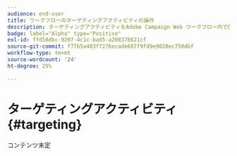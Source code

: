 ```yaml
---
audience: end-user
title: ワークフローのターゲティングアクティビティの操作
description: ターゲティングアクティビティをAdobe Campaign Web ワークフロー内で使用する方法を説明します
badge: label="Alpha" type="Positive"
exl-id: ffd58dbc-9207-4c1c-bad5-a208378621cf
source-git-commit: f77b5a483f7276ecade687f9fd9e9028ec750dbf
workflow-type: tm+mt
source-wordcount: '24'
ht-degree: 25%

---
```


# ターゲティングアクティビティ {#targeting}

コンテンツ未定
